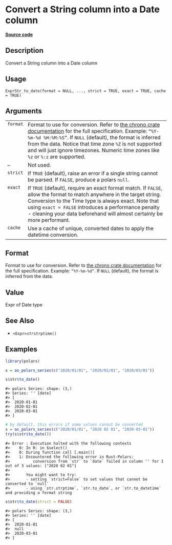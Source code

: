 

# Convert a String column into a Date column

[**Source code**](https://github.com/pola-rs/r-polars/tree/main/R/expr__string.R#L137)

## Description

Convert a String column into a Date column

## Usage

<pre><code class='language-R'>ExprStr_to_date(format = NULL, ..., strict = TRUE, exact = TRUE, cache = TRUE)
</code></pre>

## Arguments

<table>
<tr>
<td style="white-space: nowrap; font-family: monospace; vertical-align: top">
<code id="ExprStr_to_date_:_format">format</code>
</td>
<td>
Format to use for conversion. Refer to
<a href="https://docs.rs/chrono/latest/chrono/format/strftime/index.html">the
chrono crate documentation</a> for the full specification. Example:
<code>“%Y-%m-%d %H:%M:%S”</code>. If <code>NULL</code> (default), the
format is inferred from the data. Notice that time zone
<code style="white-space: pre;">%Z</code> is not supported and will just
ignore timezones. Numeric time zones like
<code style="white-space: pre;">%z</code> or
<code style="white-space: pre;">%:z</code> are supported.
</td>
</tr>
<tr>
<td style="white-space: nowrap; font-family: monospace; vertical-align: top">
<code id="ExprStr_to_date_:_...">…</code>
</td>
<td>
Not used.
</td>
</tr>
<tr>
<td style="white-space: nowrap; font-family: monospace; vertical-align: top">
<code id="ExprStr_to_date_:_strict">strict</code>
</td>
<td>
If <code>TRUE</code> (default), raise an error if a single string cannot
be parsed. If <code>FALSE</code>, produce a polars <code>null</code>.
</td>
</tr>
<tr>
<td style="white-space: nowrap; font-family: monospace; vertical-align: top">
<code id="ExprStr_to_date_:_exact">exact</code>
</td>
<td>
If <code>TRUE</code> (default), require an exact format match. If
<code>FALSE</code>, allow the format to match anywhere in the target
string. Conversion to the Time type is always exact. Note that using
<code>exact = FALSE</code> introduces a performance penalty - cleaning
your data beforehand will almost certainly be more performant.
</td>
</tr>
<tr>
<td style="white-space: nowrap; font-family: monospace; vertical-align: top">
<code id="ExprStr_to_date_:_cache">cache</code>
</td>
<td>
Use a cache of unique, converted dates to apply the datetime conversion.
</td>
</tr>
</table>

## Format

Format to use for conversion. Refer to
<a href="https://docs.rs/chrono/latest/chrono/format/strftime/index.html">the
chrono crate documentation</a> for the full specification. Example:
<code>“%Y-%m-%d”</code>. If <code>NULL</code> (default), the format is
inferred from the data.

## Value

Expr of Date type

## See Also

<ul>
<li>

<code>\<Expr\>$str$strptime()</code>

</li>
</ul>

## Examples

``` r
library(polars)

s = as_polars_series(c("2020/01/01", "2020/02/01", "2020/03/01"))

s$str$to_date()
```

    #> polars Series: shape: (3,)
    #> Series: '' [date]
    #> [
    #>  2020-01-01
    #>  2020-02-01
    #>  2020-03-01
    #> ]

``` r
# by default, this errors if some values cannot be converted
s = as_polars_series(c("2020/01/01", "2020 02 01", "2020-03-01"))
try(s$str$to_date())
```

    #> Error : Execution halted with the following contexts
    #>    0: In R: in $select()
    #>    0: During function call [.main()]
    #>    1: Encountered the following error in Rust-Polars:
    #>          conversion from `str` to `date` failed in column '' for 1 out of 3 values: ["2020 02 01"]
    #> 
    #>       You might want to try:
    #>       - setting `strict=False` to set values that cannot be converted to `null`
    #>       - using `str.strptime`, `str.to_date`, or `str.to_datetime` and providing a format string

``` r
s$str$to_date(strict = FALSE)
```

    #> polars Series: shape: (3,)
    #> Series: '' [date]
    #> [
    #>  2020-01-01
    #>  null
    #>  2020-03-01
    #> ]
